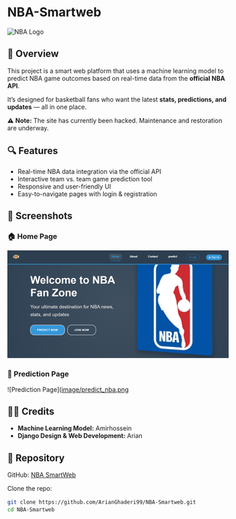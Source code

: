 # NBA-Smartweb



![NBA Logo](https://upload.wikimedia.org/wikipedia/en/0/03/National_Basketball_Association_logo.svg)

## 🏀 Overview

This project is a smart web platform that uses a machine learning model to predict NBA game outcomes based on real-time data from the **official NBA API**.

It’s designed for basketball fans who want the latest **stats, predictions, and updates** — all in one place.

⚠️ **Note:** The site has currently been hacked. Maintenance and restoration are underway.

## 🔍 Features

- Real-time NBA data integration via the official API  
- Interactive team vs. team game prediction tool  
- Responsive and user-friendly UI  
- Easy-to-navigate pages with login & registration

## 📸 Screenshots

### 🏠 Home Page
![Home Page](https://github.com/ArianGhaderi99/NBA-Smartweb/blob/main/Image/home_nba.png)

### 🔮 Prediction Page
![Prediction Page]([image/predict_nba.png](https://github.com/ArianGhaderi99/NBA-Smartweb/blob/main/Image/predict_nba.png)

## 👨‍💻 Credits

- **Machine Learning Model:** Amirhossein  
- **Django Design & Web Development:** Arian

## 📁 Repository

GitHub: [NBA SmartWeb](https://github.com/ArianGhaderi99/NBA-Smartweb)

Clone the repo:

```bash
git clone https://github.com/ArianGhaderi99/NBA-Smartweb.git
cd NBA-Smartweb
